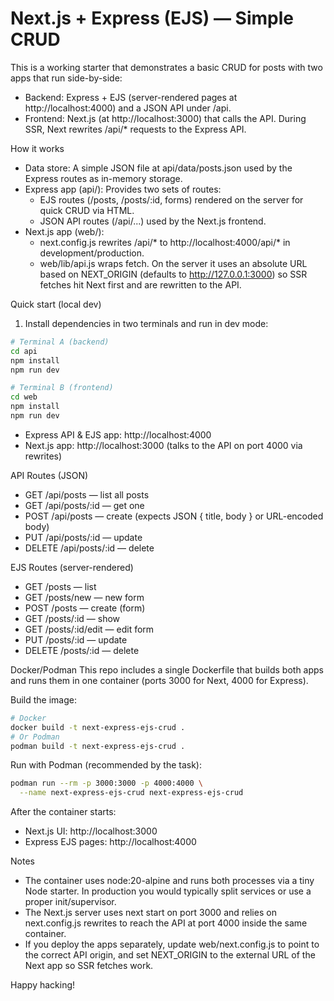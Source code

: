 # Next.js + Express (EJS) — Simple CRUD

This is a working starter that demonstrates a basic CRUD for posts with two apps that run side-by-side:
- Backend: Express + EJS (server-rendered pages at http://localhost:4000) and a JSON API under /api.
- Frontend: Next.js (at http://localhost:3000) that calls the API. During SSR, Next rewrites /api/* requests to the Express API.

How it works
- Data store: A simple JSON file at api/data/posts.json used by the Express routes as in-memory storage.
- Express app (api/): Provides two sets of routes:
  - EJS routes (/posts, /posts/:id, forms) rendered on the server for quick CRUD via HTML.
  - JSON API routes (/api/...) used by the Next.js frontend.
- Next.js app (web/):
  - next.config.js rewrites /api/* to http://localhost:4000/api/* in development/production.
  - web/lib/api.js wraps fetch. On the server it uses an absolute URL based on NEXT_ORIGIN (defaults to http://127.0.0.1:3000) so SSR fetches hit Next first and are rewritten to the API.

Quick start (local dev)
1) Install dependencies in two terminals and run in dev mode:

```bash
# Terminal A (backend)
cd api
npm install
npm run dev

# Terminal B (frontend)
cd web
npm install
npm run dev
```

- Express API & EJS app: http://localhost:4000
- Next.js app: http://localhost:3000 (talks to the API on port 4000 via rewrites)

API Routes (JSON)
- GET /api/posts — list all posts
- GET /api/posts/:id — get one
- POST /api/posts — create (expects JSON { title, body } or URL-encoded body)
- PUT /api/posts/:id — update
- DELETE /api/posts/:id — delete

EJS Routes (server-rendered)
- GET /posts — list
- GET /posts/new — new form
- POST /posts — create (form)
- GET /posts/:id — show
- GET /posts/:id/edit — edit form
- PUT /posts/:id — update
- DELETE /posts/:id — delete

Docker/Podman
This repo includes a single Dockerfile that builds both apps and runs them in one container (ports 3000 for Next, 4000 for Express).

Build the image:
```bash
# Docker
docker build -t next-express-ejs-crud .
# Or Podman
podman build -t next-express-ejs-crud .
```

Run with Podman (recommended by the task):
```bash
podman run --rm -p 3000:3000 -p 4000:4000 \
  --name next-express-ejs-crud next-express-ejs-crud
```

After the container starts:
- Next.js UI: http://localhost:3000
- Express EJS pages: http://localhost:4000

Notes
- The container uses node:20-alpine and runs both processes via a tiny Node starter. In production you would typically split services or use a proper init/supervisor.
- The Next.js server uses next start on port 3000 and relies on next.config.js rewrites to reach the API at port 4000 inside the same container.
- If you deploy the apps separately, update web/next.config.js to point to the correct API origin, and set NEXT_ORIGIN to the external URL of the Next app so SSR fetches work.

Happy hacking!
